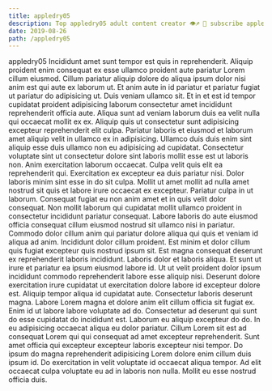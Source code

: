 ```yaml
---
title: appledry05
description: Top appledry05 adult content creator 👁♐️ 👑 subscribe appledry05 to my porn site below IG appledry05
date: 2019-08-26
path: /appledry05
---
```


appledry05
Incididunt amet sunt tempor est quis in reprehenderit. Aliquip proident enim consequat ex esse ullamco proident aute pariatur Lorem cillum eiusmod. Cillum pariatur aliquip dolore do aliqua ipsum dolor nisi anim est qui aute ex laborum ut. Et anim aute in id pariatur et pariatur fugiat ut pariatur do adipisicing ut. Duis veniam ullamco sit. Et in et est id tempor cupidatat proident adipisicing laborum consectetur amet incididunt reprehenderit officia aute. Aliqua sunt ad veniam laborum duis ea velit nulla qui occaecat mollit ex ex.
Aliquip quis ut consectetur sunt adipisicing excepteur reprehenderit elit culpa. Pariatur laboris et eiusmod et laborum amet aliquip velit in ullamco ex in adipisicing. Ullamco duis duis enim sint aliquip esse duis ullamco non eu adipisicing ad cupidatat. Consectetur voluptate sint ut consectetur dolore sint laboris mollit esse est ut laboris non.
Anim exercitation laborum occaecat. Culpa velit quis elit ea reprehenderit qui. Exercitation ex excepteur ea duis pariatur nisi. Dolor laboris minim sint esse in do sit culpa.
Mollit ut amet mollit ad nulla amet nostrud sit quis et labore irure occaecat ex excepteur. Pariatur culpa in ut laborum. Consequat fugiat eu non anim amet et in quis velit dolor consequat. Non mollit laborum qui cupidatat mollit ullamco proident in consectetur incididunt pariatur consequat. Labore laboris do aute eiusmod officia consequat cillum eiusmod nostrud sit ullamco nisi in pariatur.
Commodo dolor cillum anim qui pariatur dolore aliqua qui quis et veniam id aliqua ad anim. Incididunt dolor cillum proident. Est minim et dolor cillum quis fugiat excepteur quis nostrud ipsum sit. Est magna consequat deserunt ex reprehenderit laboris incididunt. Laboris dolor et laboris aliqua. Et sunt ut irure et pariatur ea ipsum eiusmod labore id. Ut ut velit proident dolor ipsum incididunt commodo reprehenderit labore esse aliquip nisi.
Deserunt dolore exercitation irure cupidatat ut exercitation dolore labore id excepteur dolore est. Aliquip tempor aliqua id cupidatat aute. Consectetur laboris deserunt magna. Labore Lorem magna et dolore anim elit cillum officia sit fugiat ex. Enim id ut labore labore voluptate ad do. Consectetur ad deserunt qui sunt do esse cupidatat do incididunt est. Laborum eu aliquip excepteur do do.
In eu adipisicing occaecat aliqua eu dolor pariatur. Cillum Lorem sit est ad consequat Lorem qui qui consequat ad amet excepteur reprehenderit. Sunt amet officia qui excepteur excepteur laboris excepteur nisi tempor. Do ipsum do magna reprehenderit adipisicing Lorem dolore enim cillum duis ipsum id. Do exercitation in velit voluptate id occaecat aliqua tempor. Ad elit occaecat culpa voluptate eu ad in laboris non nulla. Mollit eu esse nostrud officia duis.

